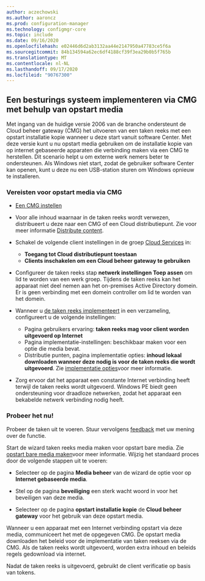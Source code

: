 ```yaml
---
author: aczechowski
ms.author: aaroncz
ms.prod: configuration-manager
ms.technology: configmgr-core
ms.topic: include
ms.date: 09/16/2020
ms.openlocfilehash: e02446d6d2ab3132aa44e2147950a47783ce5f6a
ms.sourcegitcommit: 84b134594a62ec6df4188cf39f3ea29b0b5f765b
ms.translationtype: MT
ms.contentlocale: nl-NL
ms.lasthandoff: 09/17/2020
ms.locfileid: "90767300"
---
```

## <a name="deploy-an-os-over-cmg-using-boot-media"></a><a name="bkmk_osdcmg"></a> Een besturings systeem implementeren via CMG met behulp van opstart media

<!--3555923-->

Met ingang van de huidige versie 2006 van de branche ondersteunt de Cloud beheer gateway (CMG) het uitvoeren van een taken reeks met een opstart installatie kopie wanneer u deze start vanuit software Center. Met deze versie kunt u nu opstart media gebruiken om de installatie kopie van op internet gebaseerde apparaten die verbinding maken via een CMG te herstellen. Dit scenario helpt u om externe werk nemers beter te ondersteunen. Als Windows niet start, zodat de gebruiker software Center kan openen, kunt u deze nu een USB-station sturen om Windows opnieuw te installeren.

### <a name="prerequisites-for-boot-media-via-cmg"></a>Vereisten voor opstart media via CMG

- [Een CMG instellen](../../../../clients/manage/cmg/setup-cloud-management-gateway.md)

- Voor alle inhoud waarnaar in de taken reeks wordt verwezen, distribueert u deze naar een CMG of een Cloud distributiepunt. Zie voor meer informatie [Distribute content](../../../../servers/deploy/configure/deploy-and-manage-content.md#bkmk_distribute).

- Schakel de volgende client instellingen in de groep [Cloud Services](../../../../clients/deploy/about-client-settings.md#cloud-services) in:

  - **Toegang tot Cloud distributiepunt toestaan**
  - **Clients inschakelen om een Cloud beheer gateway te gebruiken**

- Configureer de taken reeks stap **netwerk instellingen Toep assen** om lid te worden van een werk groep. Tijdens de taken reeks kan het apparaat niet deel nemen aan het on-premises Active Directory domein. Er is geen verbinding met een domein controller om lid te worden van het domein.

- Wanneer u [de taken reeks implementeert](../../../../../osd/deploy-use/deploy-a-task-sequence.md) in een verzameling, configureert u de volgende instellingen:

  - Pagina gebruikers ervaring: **taken reeks mag voor client worden uitgevoerd op Internet**
  - Pagina implementatie-instellingen: beschikbaar maken voor een optie die media bevat.
  - Distributie punten, pagina implementatie opties: **inhoud lokaal downloaden wanneer deze nodig is voor de taken reeks die wordt uitgevoerd**. Zie [implementatie opties](../../../../../osd/deploy-use/deploy-a-task-sequence.md#bkmk_deploy-options)voor meer informatie.

- Zorg ervoor dat het apparaat een constante Internet verbinding heeft terwijl de taken reeks wordt uitgevoerd. Windows PE biedt geen ondersteuning voor draadloze netwerken, zodat het apparaat een bekabelde netwerk verbinding nodig heeft.

### <a name="try-it-out"></a>Probeer het nu!

Probeer de taken uit te voeren. Stuur vervolgens [feedback](../../technical-preview-2003.md#bkmk_feedback) met uw mening over de functie.

Start de wizard taken reeks media maken voor opstart bare media. Zie [opstart bare media maken](../../../../../osd/deploy-use/create-bootable-media.md)voor meer informatie. Wijzig het standaard proces door de volgende stappen uit te voeren:

- Selecteer op de pagina **Media beheer** van de wizard de optie voor op **Internet gebaseerde media**.

- Stel op de pagina **beveiliging** een sterk wacht woord in voor het beveiligen van deze media.

- Selecteer op de pagina **opstart installatie kopie** de **Cloud beheer gateway** voor het gebruik van deze opstart media.

Wanneer u een apparaat met een Internet verbinding opstart via deze media, communiceert het met de opgegeven CMG. De opstart media downloaden het beleid voor de implementatie van taken reeksen via de CMG. Als de taken reeks wordt uitgevoerd, worden extra inhoud en beleids regels gedownload via internet.

Nadat de taken reeks is uitgevoerd, gebruikt de client verificatie op basis van tokens.
